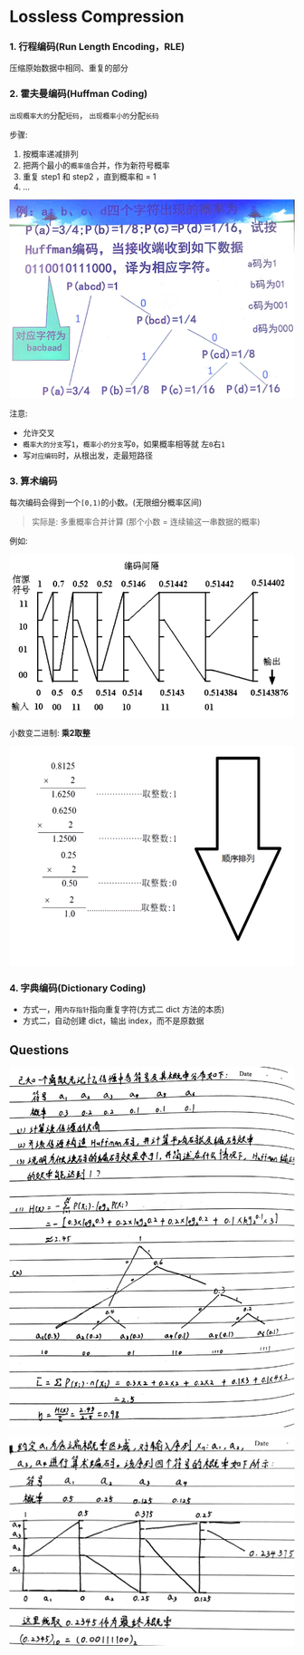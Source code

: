 # Lossless Compression

### 1. 行程编码\(Run Length Encoding，RLE\)

压缩原始数据中相同、重复的部分

### 2. 霍夫曼编码\(Huffman Coding\)

`出现概率大的`分配`短码`， `出现概率小的`分配`长码`

步骤:

1. 按概率递减排列
2. 把两个最小的`概率值`合并，作为新符号概率
3. 重复 step1 和 step2 ，直到概率和 = 1
4. ...

![](../.gitbook/assets/huffman_coding_example1.jpg)

注意:

* 允许交叉
* `概率大的分支`写`1`，`概率小的分支`写`0`，如果概率相等就 左`0`右`1`
* 写`对应编码`时，从根出发，走最短路径

### 3. 算术编码

每次编码会得到一个`[0,1)`的小数。\(无限细分概率区间\)

> 实际是: 多重概率合并计算 \(那个小数 = 连续输这一串数据的概率\)

例如:

![](../.gitbook/assets/suanshubianma.png)

小数变二进制: **乘2取整**

![](../.gitbook/assets/chengerquzheng.png)

### 4. 字典编码\(Dictionary Coding\)

* 方式一，用`内存指针`指向重复字符\(方式二 dict 方法的本质\)
* 方式二，自动创建 dict，输出 index，而不是原数据

## Questions

![](../.gitbook/assets/huffman_coding_example2.jpg)

![](../.gitbook/assets/suansu_bianma.jpg)

